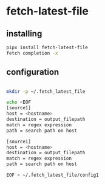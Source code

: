 # fetch-latest-file

## installing

```bash
pipx install fetch-latest-file
fetch completion -x
```

## configuration

```bash

mkdir -p ~/.fetch_latest_file

echo <EOF
[source1]
host = <hostname>
destination = output_filepath
match = regex expression
path = search path on host

[source1]
host = <hostname>
destination = output_filepath
match = regex expression
path = search path on host

EOF > ~/.fetch_latest_file/config1
```
